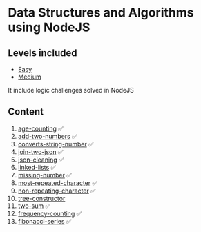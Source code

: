 # Data Structures and Algorithms using NodeJS

## Levels included

- [Easy](https://leetcode.com/problems/add-two-numbers/description/)
- [Medium](https://leetcode.com/problems/add-two-numbers/description/)

It include logic challenges solved in NodeJS

## Content

1. [age-counting](age-counting) ✅
2. [add-two-numbers](add-two-numbers) ✅
3. [converts-string-number](converts-string-number) ✅
4. [join-two-json](join-two-json) ✅
5. [json-cleaning](json-cleaning) ✅
6. [linked-lists](linked-lists) ✅
7. [missing-number](missing-number) ✅
8. [most-repeated-character](most-repeated-character) ✅
9. [non-repeating-character](non-repeating-character) ✅
10. [tree-constructor](tree-constructor)
11. [two-sum](two-sum) ✅
12. [frequency-counting](frequency-counting) ✅
13. [fibonacci-series](fibonacci-series) ✅
